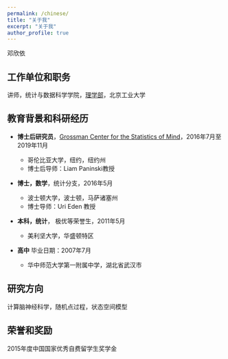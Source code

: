 ```yaml
---
permalink: /chinese/
title: "关于我"
excerpt: "关于我"
author_profile: true
---
```


邓欣依

工作单位和职务
------
讲师，统计与数据科学学院，[理学部](http://slxy.bjut.edu.cn/)，北京工业大学

教育背景和科研经历
------
* **博士后研究员**，[Grossman Center for the Statistics of Mind](http://grossmancenter.columbia.edu/)，2016年7月至2019年11月
  * 哥伦比亚大学，纽约，纽约州
  * 博士后导师：Liam Paninski教授

* **博士，数学**，统计分支，2016年5月
  * 波士顿大学，波士顿，马萨诸塞州
  * 博士导师：Uri Eden 教授	

* **本科，统计**， 极优等荣誉生，2011年5月
  * 美利坚大学，华盛顿特区

* **高中**                                                                                                                                               毕业日期：2007年7月
  * 华中师范大学第一附属中学，湖北省武汉市	

研究方向
------
计算脑神经科学，随机点过程，状态空间模型

荣誉和奖励
------
2015年度中国国家优秀自费留学生奖学金

